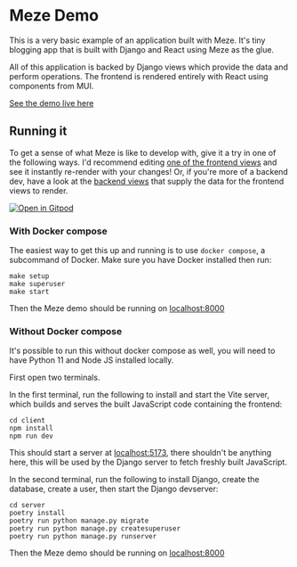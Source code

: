 # Meze Demo

This is a very basic example of an application built with Meze.
It's tiny blogging app that is built with Django and React using Meze as the glue.

All of this application is backed by Django views which provide the data and perform operations.
The frontend is rendered entirely with React using components from MUI.

[See the demo live here](https://demo.mezeproject.org)

## Running it

To get a sense of what Meze is like to develop with, give it a try in one of the following ways.
I'd recommend editing [one of the frontend views](https://github.com/kaedroho/mezepress/blob/main/client/src/views/Home/HomeView.tsx) and see it instantly re-render with your changes!
Or, if you're more of a backend dev, have a look at the [backend views](https://github.com/kaedroho/mezepress/blob/main/server/mezepress/posts/views.py) that supply the data for the frontend views to render.

[![Open in Gitpod](https://gitpod.io/button/open-in-gitpod.svg)](https://gitpod.io/#https://github.com/kaedroho/mezepress)

### With Docker compose

The easiest way to get this up and running is to use `docker compose`, a subcommand of Docker. Make sure you have Docker installed then run:

```
make setup
make superuser
make start
```

Then the Meze demo should be running on [localhost:8000](http://localhost:8000)

### Without Docker compose

It's possible to run this without docker compose as well, you will need to have Python 11 and Node JS installed locally.

First open two terminals.

In the first terminal, run the following to install and start the Vite server, which builds and serves the built JavaScript code containing the frontend:

```
cd client
npm install
npm run dev
```

This should start a server at [localhost:5173](http://localhost:5173), there shouldn't be anything here, this will be used by the Django server to fetch freshly built JavaScript.

In the second terminal, run the following to install Django, create the database, create a user, then start the Django devserver:

```
cd server
poetry install
poetry run python manage.py migrate
poetry run python manage.py createsuperuser
poetry run python manage.py runserver
```

Then the Meze demo should be running on [localhost:8000](http://localhost:8000)
